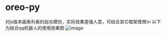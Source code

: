 # oreo-py
对js版本画奥利奥的拙劣模仿，实际效果差强人意，可结合其它框架使用\n
以下为结合qq机器人的使用效果图
![image](https://user-images.githubusercontent.com/85060372/139470005-1438bb7b-c826-4067-b49b-eb5e49d8e529.png)
